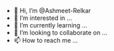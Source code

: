 - 👋 Hi, I’m @Ashmeet-Relkar
- 👀 I’m interested in ...
- 🌱 I’m currently learning ...
- 💞️ I’m looking to collaborate on ...
- 📫 How to reach me ...

<!---
Ashmeet-Relkar/Ashmeet-Relkar is a ✨ special ✨ repository because its `README.md` (this file) appears on your GitHub profile.
You can click the Preview link to take a look at your changes.
--->

